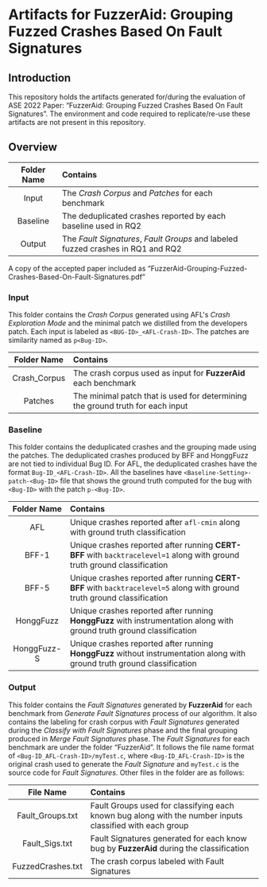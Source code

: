 # Artifacts for FuzzerAid: Grouping Fuzzed Crashes Based On Fault Signatures

## Introduction
This repository holds the artifacts generated for/during the evaluation of ASE 2022 Paper: “FuzzerAid: Grouping Fuzzed Crashes Based On Fault Signatures”. The environment and code required to replicate/re-use these artifacts are not present in this repository.

## Overview

| Folder Name | Contains                                                                         |
| :---:       | :---                                                                             |
| Input       | The _Crash Corpus_ and _Patches_ for each benchmark                              |
| Baseline    | The deduplicated crashes reported by each baseline used in RQ2                   |
| Output      | The _Fault Signatures_, _Fault Groups_ and labeled fuzzed crashes in RQ1 and RQ2 |

A copy of the accepted paper included as “FuzzerAid-Grouping-Fuzzed-Crashes-Based-On-Fault-Signatures.pdf”

### Input
This folder contains the _Crash Corpus_ generated using AFL's _Crash Exploration Mode_ and the minimal patch we distilled from the developers patch. Each input is labeled as `<BUG-ID>_<AFL-Crash-ID>`. The patches are similarity named as `p<Bug-ID>`.

| Folder Name  | Contains                                                                       |
| :---:        | :---                                                                           |
| Crash_Corpus | The crash corpus used as input for **FuzzerAid** each benchmark                |
| Patches      | The minimal patch that is used for determining the ground truth for each input |

### Baseline
This folder contains the deduplicated crashes and the grouping made using the patches. The deduplicated crashes produced by BFF and HonggFuzz are not tied to individual Bug ID. For AFL, the deduplicated crashes have the format `Bug-ID_<AFL-Crash-ID>`. All the baselines have `<Baseline-Setting>-patch-<Bug-ID>` file that shows the ground truth computed for the bug with `<Bug-ID>` with the patch `p-<Bug-ID>`.

| Folder Name | Contains                                                                                                                        |
| :---:       | :---                                                                                                                            |
| AFL         | Unique crashes reported after `afl-cmin` along with ground truth classification                                                 |
| BFF-1       | Unique crashes reported after running **CERT-BFF** with `backtracelevel=1` along with ground truth ground classification                                                 |
| BFF-5       | Unique crashes reported after running **CERT-BFF** with `backtracelevel=5` along with ground truth ground classification                                                 |
| HonggFuzz   | Unique crashes reported after running **HonggFuzz** with instrumentation along with ground truth ground classification                                                 |
| HonggFuzz-S | Unique crashes reported after running **HonggFuzz** without instrumentation along with ground truth ground classification                                                 |


### Output
This folder contains the _Fault Signatures_ generated by **FuzzerAid** for each benchmark from _Generate Fault Signatures_ process of our algorithm. It also contains the labeling for crash corpus with _Fault Signatures_ generated during the _Classify with Fault Signatures_ phase and the final grouping produced in _Merge Fault Signatures_ phase. The _Fault Signatures_ for each benchmark are under the folder “FuzzerAid”. It follows the file name format of `<Bug-ID_AFL-Crash-ID>/myTest.c`, where `<Bug-ID_AFL-Crash-ID>` is the original crash used to generate the _Fault Signature_ and `myTest.c` is the source code for _Fault Signatures_. Other files in the folder are as follows:


| File Name         | Contains                                                                                                 |
| :---:             | :---                                                                                                     |
| Fault_Groups.txt  | Fault Groups used for classifying each known bug along with the number inputs classified with each group |
| Fault_Sigs.txt    | Fault Signatures generated for each know bug by **FuzzerAid** during the classification                  |
| FuzzedCrashes.txt | The crash corpus labeled with Fault Signatures                                                           |
